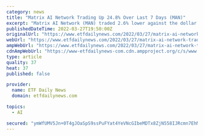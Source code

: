 ```yaml
---
category: news
title: "Matrix AI Network Trading Up 24.8% Over Last 7 Days (MAN)"
excerpt: "Matrix AI Network (MAN) traded 2.6% lower against the dollar during the 1 day period ending at 15:00 PM ET on March 27th. One Matrix AI Network coin can now be purchased for approximately $0.0235 or 0.00000052 BTC on major exchanges. During the last seven ..."
publishedDateTime: 2022-03-27T19:50:00Z
originalUrl: "https://www.etfdailynews.com/2022/03/27/matrix-ai-network-trading-up-24-8-over-last-7-days-man/"
webUrl: "https://www.etfdailynews.com/2022/03/27/matrix-ai-network-trading-up-24-8-over-last-7-days-man/"
ampWebUrl: "https://www.etfdailynews.com/2022/03/27/matrix-ai-network-trading-up-24-8-over-last-7-days-man/amp/"
cdnAmpWebUrl: "https://www-etfdailynews-com.cdn.ampproject.org/c/s/www.etfdailynews.com/2022/03/27/matrix-ai-network-trading-up-24-8-over-last-7-days-man/amp/"
type: article
quality: 37
heat: 37
published: false

provider:
  name: ETF Daily News
  domain: etfdailynews.com

topics:
  - AI

secured: "ymWfUMV5Jn+0T4gJOaSpS9ssPuFYat4YeVNcGIbeMDTx8ZjN558IJRcmn7EhMSggLRWDUAtxbncUnemqhsYb54EVwW4imYI3rJreDqP7iieG03KZhEnbIyk/WRmD0QboybXU+Er8Q3rD/jNpZqVCpEKrYyzdGXQ/IoKNIW0vKXDNK6CeMMrA1vrm7xoij9vhYwrwWI5u8t7g3wBx1Wh/Kla5WFRtXt2qu03pSjgXUV8P33F1v3YY8TsceN/OeH/bW8+fLYK4Y9kVYfgRmAovDBGN7M59gMB2f+DM+q934sH3FuBnGSarRv6qlcHMrfT8GUxy5dQ0JhCVLB8JU2SM417WKioJuQF2khjK58AqtDI=;AtPmERXAfRBk2KXzSmJs9Q=="
---
```


